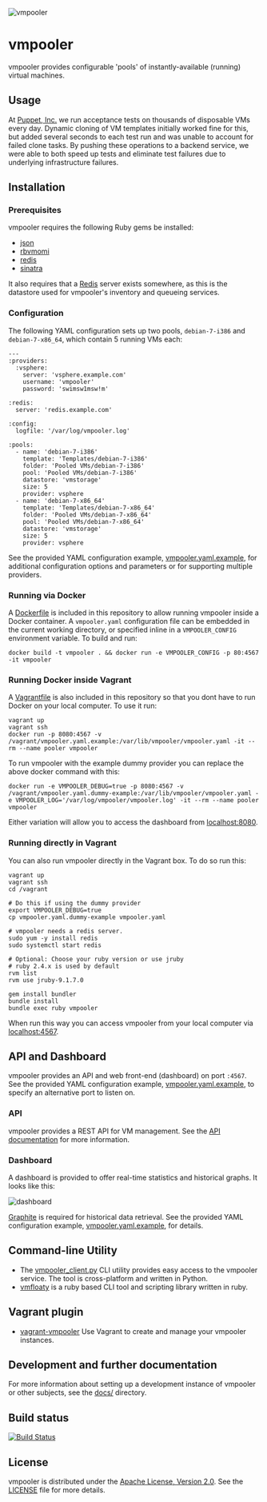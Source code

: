 ![vmpooler](https://raw.github.com/sschneid/vmpooler/master/lib/vmpooler/public/img/logo.gif)

# vmpooler

vmpooler provides configurable 'pools' of instantly-available (running) virtual machines.


## Usage

At [Puppet, Inc.](http://puppet.com) we run acceptance tests on thousands of disposable VMs every day.  Dynamic cloning of VM templates initially worked fine for this, but added several seconds to each test run and was unable to account for failed clone tasks.  By pushing these operations to a backend service, we were able to both speed up tests and eliminate test failures due to underlying infrastructure failures.


## Installation

### Prerequisites

vmpooler requires the following Ruby gems be installed:

- [json](http://rubygems.org/gems/json)
- [rbvmomi](http://rubygems.org/gems/rbvmomi)
- [redis](http://rubygems.org/gems/redis)
- [sinatra](http://rubygems.org/gems/sinatra)

It also requires that a [Redis](http://redis.io/) server exists somewhere, as this is the datastore used for vmpooler's inventory and queueing services.

### Configuration

The following YAML configuration sets up two pools, `debian-7-i386` and `debian-7-x86_64`, which contain 5 running VMs each:

```
---
:providers:
  :vsphere:
    server: 'vsphere.example.com'
    username: 'vmpooler'
    password: 'swimsw1msw!m'

:redis:
  server: 'redis.example.com'

:config:
  logfile: '/var/log/vmpooler.log'

:pools:
  - name: 'debian-7-i386'
    template: 'Templates/debian-7-i386'
    folder: 'Pooled VMs/debian-7-i386'
    pool: 'Pooled VMs/debian-7-i386'
    datastore: 'vmstorage'
    size: 5
    provider: vsphere
  - name: 'debian-7-x86_64'
    template: 'Templates/debian-7-x86_64'
    folder: 'Pooled VMs/debian-7-x86_64'
    pool: 'Pooled VMs/debian-7-x86_64'
    datastore: 'vmstorage'
    size: 5
    provider: vsphere
```

See the provided YAML configuration example, [vmpooler.yaml.example](vmpooler.yaml.example), for additional configuration options and parameters or for supporting multiple providers.

### Running via Docker

A [Dockerfile](Dockerfile) is included in this repository to allow running vmpooler inside a Docker container.  A `vmpooler.yaml` configuration file can be embedded in the current working directory, or specified inline in a `VMPOOLER_CONFIG` environment variable.  To build and run:

```
docker build -t vmpooler . && docker run -e VMPOOLER_CONFIG -p 80:4567 -it vmpooler
```

### Running Docker inside Vagrant

A [Vagrantfile](Vagrantfile) is also included in this repository so that you dont have to run Docker on your local computer.
To use it run:

```
vagrant up
vagrant ssh
docker run -p 8080:4567 -v /vagrant/vmpooler.yaml.example:/var/lib/vmpooler/vmpooler.yaml -it --rm --name pooler vmpooler
```

To run vmpooler with the example dummy provider you can replace the above docker command with this:

```
docker run -e VMPOOLER_DEBUG=true -p 8080:4567 -v /vagrant/vmpooler.yaml.dummy-example:/var/lib/vmpooler/vmpooler.yaml -e VMPOOLER_LOG='/var/log/vmpooler/vmpooler.log' -it --rm --name pooler vmpooler
```

Either variation will allow you to access the dashboard from [localhost:8080](http://localhost:8080/).

### Running directly in Vagrant

You can also run vmpooler directly in the Vagrant box. To do so run this:

```
vagrant up
vagrant ssh
cd /vagrant

# Do this if using the dummy provider
export VMPOOLER_DEBUG=true
cp vmpooler.yaml.dummy-example vmpooler.yaml

# vmpooler needs a redis server.
sudo yum -y install redis
sudo systemctl start redis

# Optional: Choose your ruby version or use jruby
# ruby 2.4.x is used by default
rvm list
rvm use jruby-9.1.7.0

gem install bundler
bundle install
bundle exec ruby vmpooler
```

When run this way you can access vmpooler from your local computer via [localhost:4567](http://localhost:4567/).

## API and Dashboard

vmpooler provides an API and web front-end (dashboard) on port `:4567`.  See the provided YAML configuration example, [vmpooler.yaml.example](vmpooler.yaml.example), to specify an alternative port to listen on.

### API

vmpooler provides a REST API for VM management.  See the [API documentation](docs/API.md) for more information.

### Dashboard

A dashboard is provided to offer real-time statistics and historical graphs.  It looks like this:

![dashboard](https://raw.github.com/sschneid/vmpooler/gh-pages/img/screenshots/dashboard.png)

[Graphite](http://graphite.wikidot.com/) is required for historical data retrieval.  See the provided YAML configuration example, [vmpooler.yaml.example](vmpooler.yaml.example), for details.

## Command-line Utility

- The [vmpooler_client.py](https://github.com/puppetlabs/vmpooler-client) CLI utility provides easy access to the vmpooler service. The tool is cross-platform and written in Python.
- [vmfloaty](https://github.com/briancain/vmfloaty) is a ruby based CLI tool and scripting library written in ruby.

## Vagrant plugin

- [vagrant-vmpooler](https://github.com/briancain/vagrant-vmpooler) Use Vagrant to create and manage your vmpooler instances.

## Development and further documentation

For more information about setting up a development instance of vmpooler or other subjects, see the [docs/](docs) directory.

## Build status

[![Build Status](https://travis-ci.org/puppetlabs/vmpooler.png?branch=master)](https://travis-ci.org/puppetlabs/vmpooler)


## License

vmpooler is distributed under the [Apache License, Version 2.0](http://www.apache.org/licenses/LICENSE-2.0.html).  See the [LICENSE](LICENSE) file for more details.
